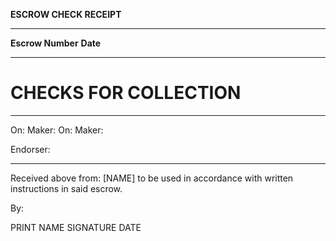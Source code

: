 **ESCROW CHECK RECEIPT**

  ------------------- ----------
  **Escrow Number**   **Date**
                      
  ------------------- ----------

# CHECKS FOR COLLECTION

  ----------- --------
  On:         Maker:
  On:         Maker:
              
  Endorser:   
              
  ----------- --------

Received above from: \[NAME\] to be used in accordance with written
instructions in said escrow.

By:

PRINT NAME SIGNATURE DATE
